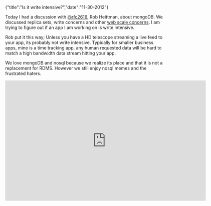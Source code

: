 {"title":"Is it write intensive?","date":"11-30-2012"}

Today I had a discussion with [@rfc2616](https://twitter.com/rfc2616),
Rob Heittman, about mongoDB. We discussed replica sets, write concerns
and other [web scale concerns](http://www.youtube.com/watch?v=b2F-DItXtZs). I am trying to figure out if an app I am working on
is write intensive.

Rob put it this way; Unless you have a HD telescope streaming a live
feed to your app, its probably not write intensive. Typically for
smaller business apps, mine is a time tracking app, any human requested
data will be hard to match a high bandwidth data stream hitting your
app.

We love mongoDB and nosql because we realize its place and that it is
not a replacement for RDMS. However we still enjoy nosql memes and the
frustrated haters.

<iframe class="youtube-player" type="text/html" width="640" height="385" src="http://www.youtube.com/embed/hEqQMLSXQlY" frameborder="0"></iframe>

